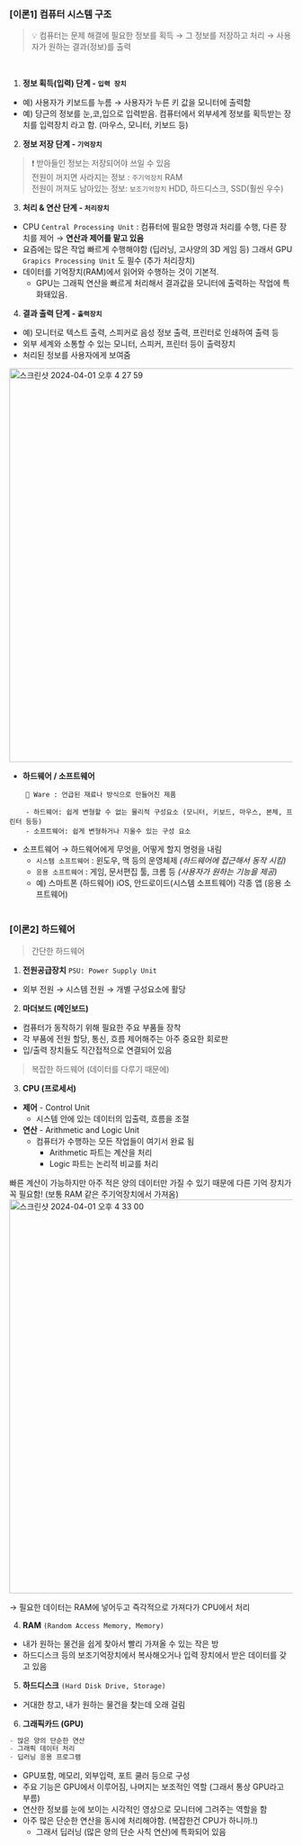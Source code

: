 ### [이론1] 컴퓨터 시스템 구조 

> 💡 컴퓨터는 문제 해결에 필요한 정보를 획득 → 그 정보를 저장하고 처리 → 사용자가 원하는 결과(정보)를 출력

<br>

1. **정보 획득(입력) 단계 - `입력 장치`**
- 예) 사용자가 키보드를 누름 → 사용자가 누른 키 값을 모니터에 출력함
- 예) 당근의 정보를 눈,코,입으로 입력받음. 컴퓨터에서 외부세계 정보를 획득받는 장치를 입력장치 라고 함. (마우스, 모니터, 키보드 등)

2. **정보 저장 단계 - `기억장치`**


> ❗ 받아들인 정보는 저장되어야 쓰일 수 있음 <br>
  전원이 꺼지면 사라지는 정보 : `주기억장치` RAM <br>
  전원이 꺼져도 남아있는 정보: `보조기억장치` HDD, 하드디스크, SSD(훨씬 우수)


3. **처리 & 연산 단계 - `처리장치`**
- CPU `Central Processing Unit` : 컴퓨터에 필요한 명령과 처리를 수행, 다른 장치를 제어 
→ **연산과 제어를 맡고 있음**
- 요즘에는 많은 작업 빠르게 수행해야함 (딥러닝, 고사양의 3D 게임 등)
그래서 GPU `Grapics Processing Unit` 도 필수 (추가 처리장치)
- 데이터를 기억장치(RAM)에서 읽어와 수행하는 것이 기본적.
    - GPU는 그래픽 연산을 빠르게 처리해서 결과값을 모니터에 출력하는 작업에 특화돼있음.

4. **결과 출력 단계 - `출력장치`**
- 예) 모니터로 텍스트 출력, 스피커로 음성 정보 출력, 프린터로 인쇄하여 출력 등
- 외부 세계와 소통할 수 있는 모니터, 스피커, 프린터 등이 출력장치
- 처리된 정보를 사용자에게 보여줌 <br>

<img width="700" alt="스크린샷 2024-04-01 오후 4 27 59" src="https://github.com/InKyungWoo/TIL/assets/102344718/80be266e-3e95-4602-af93-dd5e352fb244">

- **하드웨어 / 소프트웨어**
    
```
    💾 Ware : 언급된 재료나 방식으로 만들어진 제품
    
    - 하드웨어: 쉽게 변형할 수 없는 물리적 구성요소 (모니터, 키보드, 마우스, 본체, 프린터 등등)
    - 소프트웨어: 쉽게 변형하거나 지울수 있는 구성 요소
```

- 소프트웨어 → 하드웨어에게 무엇을, 어떻게 할지 명령을 내림
    - `시스템 소프트웨어` : 윈도우, 맥 등의 운영체제 *(하드웨어에 접근해서 동작 시킴)*
    - `응용 소프트웨어` : 게임, 문서편집 툴, 크롬 등 *(사용자가 원하는 기능을 제공)*
    - 예) 스마트폰 (하드웨어) iOS, 안드로이드(시스템 소프트웨어) 각종 앱 (응용 소프트웨어)
<br><br>

### [이론2] 하드웨어 <br>

> 간단한 하드웨어

1. **전원공급장치** `PSU: Power Supply Unit`
- 외부 전원 → 시스템 전원 → 개별 구성요소에 활당

2. **마더보드 (메인보드)**
- 컴퓨터가 동작하기 위해 필요한 주요 부품들 장착
- 각 부품에 전원 할당, 통신, 흐름 제어해주는 아주 중요한 회로판
- 입/출력 장치들도 직간접적으로 연결되어 있음

> 복잡한 하드웨어 (데이터를 다루기 때문에)
 
3. **CPU (프로세서)**
- **제어** - Control Unit
    - 시스템 안에 있는 데이터의 입출력, 흐름을 조절
- **연산** - Arithmetic and Logic Unit
    - 컴퓨터가 수행하는 모든 작업들이 여기서 완료 됨
        - Arithmetic 파트는 계산을 처리
        - Logic 파트는 논리적 비교를 처리

빠른 계산이 가능하지만 아주 적은 양의 데이터만 가질 수 있기 때문에 다른 기억 장치가 꼭 필요함! 
(보통 RAM 같은 주기억장치에서 가져옴) <br>
<img width="700" alt="스크린샷 2024-04-01 오후 4 33 00" src="https://github.com/InKyungWoo/TIL/assets/102344718/7e31b5b2-b57d-4e90-b0f8-75f6196673e4">

→ 필요한 데이터는 RAM에 넣어두고 즉각적으로 가져다가 CPU에서 처리

4. **RAM** `(Random Access Memory, Memory)`
- 내가 원하는 물건을 쉽게 찾아서 빨리 가져올 수 있는 작은 방
- 하드디스크 등의 보조기억장치에서 복사해오거나 입력 장치에서 받은 데이터를 갖고 있음

5. **하드디스크** `(Hard Disk Drive, Storage)`
- 거대한 창고, 내가 원하는 물건을 찾는데 오래 걸림

6. **그래픽카드 (GPU)**

```jsx
- 많은 양의 단순한 연산
- 그래픽 데이터 처리
- 딥러닝 응용 프로그램
```

- GPU포함, 메모리, 외부입력, 포트 쿨러 등으로 구성
- 주요 기능은 GPU에서 이루어짐, 나머지는 보조적인 역할 (그래서 통상 GPU라고 부름)
- 연산한 정보를 눈에 보이는 시각적인 영상으로 모니터에 그려주는 역할을 함
- 아주 많은 단순한 연산을 동시에 처리해야함. (복잡한건 CPU가 하니까.!)
    - 그래서 딥러닝 (많은 양의 단순 사칙 연산)에 특화되어 있음
